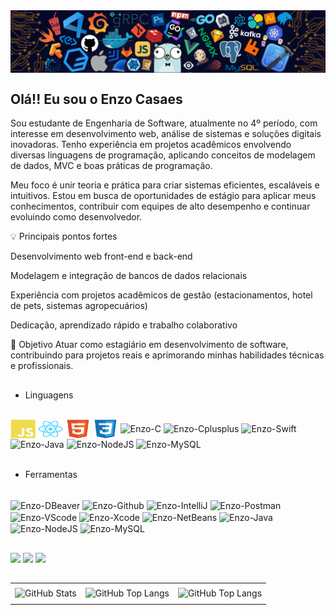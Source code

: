 <div>
<img align="center" alt="Header" src="https://github.com/Enzocasaes/Enzocasaes/blob/main/Imgs/header.png"/>
</div>

## Olá!! Eu sou o Enzo Casaes


Sou estudante de Engenharia de Software, atualmente no 4º período, com interesse em desenvolvimento web, análise de sistemas e soluções digitais inovadoras. Tenho experiência em projetos acadêmicos envolvendo diversas linguagens de programação, aplicando conceitos de modelagem de dados, MVC e boas práticas de programação.

Meu foco é unir teoria e prática para criar sistemas eficientes, escaláveis e intuitivos. Estou em busca de oportunidades de estágio para aplicar meus conhecimentos, contribuir com equipes de alto desempenho e continuar evoluindo como desenvolvedor.

💡 Principais pontos fortes

Desenvolvimento web front-end e back-end

Modelagem e integração de bancos de dados relacionais

Experiência com projetos acadêmicos de gestão (estacionamentos, hotel de pets, sistemas agropecuários)

Dedicação, aprendizado rápido e trabalho colaborativo

🚀 Objetivo
Atuar como estagiário em desenvolvimento de software, contribuindo para projetos reais e aprimorando minhas habilidades técnicas e profissionais.

##

- Linguagens
<div style="display: inline_block"><br>
  <img align="center" alt="Enzo-Js" height="30" width="40" src="https://raw.githubusercontent.com/devicons/devicon/master/icons/javascript/javascript-plain.svg">
  <img align="center" alt="Enzo-React" height="30" width="40" src="https://raw.githubusercontent.com/devicons/devicon/master/icons/react/react-original.svg">
  <img align="center" alt="Enzo-HTML" height="30" width="40" src="https://raw.githubusercontent.com/devicons/devicon/master/icons/html5/html5-original.svg">
  <img align="center" alt="Enzo-CSS" height="30" width="40" src="https://raw.githubusercontent.com/devicons/devicon/master/icons/css3/css3-original.svg">
  <img align="center" alt="Enzo-C" height="30" width="40" src="https://cdn.jsdelivr.net/gh/devicons/devicon@latest/icons/c/c-original.svg">
  <img align="center" alt="Enzo-Cplusplus" height="30" width="40" src="https://cdn.jsdelivr.net/gh/devicons/devicon@latest/icons/cplusplus/cplusplus-original.svg">
  <img align="center" alt="Enzo-Swift" height="30" width="40" src="https://cdn.jsdelivr.net/gh/devicons/devicon@latest/icons/swift/swift-original.svg">
  <img align="center" alt="Enzo-Java" height="30" width="40" src="https://cdn.jsdelivr.net/gh/devicons/devicon@latest/icons/java/java-original.svg">
  <img align="center" alt="Enzo-NodeJS" height="30" width="40" src="https://cdn.jsdelivr.net/gh/devicons/devicon@latest/icons/nodejs/nodejs-original.svg">
  <img align="center" alt="Enzo-MySQL" height="30" width="40" src="https://cdn.jsdelivr.net/gh/devicons/devicon@latest/icons/mysql/mysql-original.svg">       
</div><br>

- Ferramentas
<div style="display: inline_block"><br>
  <img align="center" alt="Enzo-DBeaver" height="30" width="40" src="https://cdn.jsdelivr.net/gh/devicons/devicon@latest/icons/dbeaver/dbeaver-original.svg">
  <img align="center" alt="Enzo-Github" height="30" width="40" src="https://cdn.jsdelivr.net/gh/devicons/devicon@latest/icons/github/github-original.svg">
  <img align="center" alt="Enzo-IntelliJ" height="30" width="40" src="https://cdn.jsdelivr.net/gh/devicons/devicon@latest/icons/intellij/intellij-original.svg">
  <img align="center" alt="Enzo-Postman" height="30" width="40" src="https://cdn.jsdelivr.net/gh/devicons/devicon@latest/icons/postman/postman-original.svg">
  <img align="center" alt="Enzo-VScode" height="30" width="40" src="https://cdn.jsdelivr.net/gh/devicons/devicon@latest/icons/vscode/vscode-original.svg">
  <img align="center" alt="Enzo-Xcode" height="30" width="40" src="https://cdn.jsdelivr.net/gh/devicons/devicon@latest/icons/xcode/xcode-original.svg">
  <img align="center" alt="Enzo-NetBeans" height="30" width="40" src="https://cdn.jsdelivr.net/gh/devicons/devicon@latest/icons/netbeans/netbeans-original.svg">
  <img align="center" alt="Enzo-Java" height="30" width="40" src="https://cdn.jsdelivr.net/gh/devicons/devicon@latest/icons/java/java-original.svg">
  <img align="center" alt="Enzo-NodeJS" height="30" width="40" src="https://cdn.jsdelivr.net/gh/devicons/devicon@latest/icons/nodejs/nodejs-original.svg">
  <img align="center" alt="Enzo-MySQL" height="30" width="40" src="https://cdn.jsdelivr.net/gh/devicons/devicon@latest/icons/mysql/mysql-original.svg">       
</div>

##

<div> 
  <a href="https://www.instagram.com/enzo_figueiro/" target="_blank"><img src="https://img.shields.io/badge/-Instagram-%23E4405F?style=for-the-badge&logo=instagram&logoColor=white" target="_blank"></a>
  <a href = "enzocasais0802@gmail.com"><img src="https://img.shields.io/badge/-Gmail-%23333?style=for-the-badge&logo=gmail&logoColor=white" target="_blank"></a>
  <a href="https://www.linkedin.com/in/enzo-casaes-77a469301/" target="_blank"><img src="https://img.shields.io/badge/-LinkedIn-%230077B5?style=for-the-badge&logo=linkedin&logoColor=white" target="_blank"></a> 
</div>


##

<div align="center">
<table>
<tr>
 <td align="center" colspan="3"></td>
</tr> 
<tr>
<td>
<img alt="GitHub Stats" src="https://github-readme-stats.vercel.app/api?username=Enzocasaes&show=reviews,discussions_started,discussions_answered,prs_merged,prs_merged_percentage&rank_icon=percentile&theme=dark&locale=pt-br&card_width=480"/>
</td>
<td>
<img alt="GitHub Top Langs" src="https://github-readme-stats.vercel.app/api/top-langs/?username=Enzocasaes&theme=dark&locale=pt-br&langs_count=7"/>
</td>
<td>
<img alt="GitHub Top Langs" src="https://github-readme-stats.vercel.app/api/top-langs/?username=Enzocasaes&layout=pie&theme=dark&locale=pt-br"/>
</td>
</tr>
<tr>
 <td align="center" colspan="3"></td>
</tr> 
</table>
<table>
</table>
  <div>
